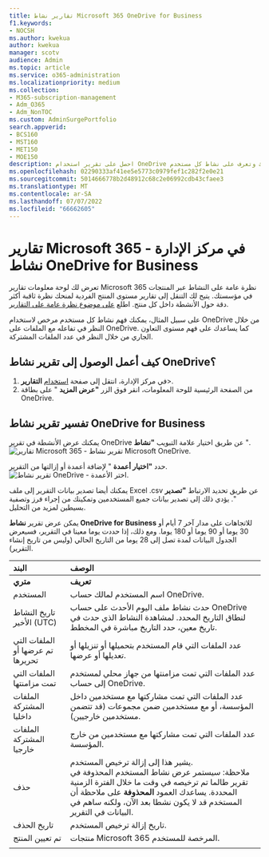 ```yaml
---
title: تقارير نشاط Microsoft 365 OneDrive for Business
f1.keywords:
- NOCSH
ms.author: kwekua
author: kwekua
manager: scotv
audience: Admin
ms.topic: article
ms.service: o365-administration
ms.localizationpriority: medium
ms.collection:
- M365-subscription-management
- Adm_O365
- Adm_NonTOC
ms.custom: AdminSurgePortfolio
search.appverid:
- BCS160
- MST160
- MET150
- MOE150
description: احصل على تقرير استخدام OneDrive لمؤسستك وتعرف على نشاط كل مستخدم OneDrive وعدد الملفات المشتركة واستخدام التخزين.
ms.openlocfilehash: 02290333af41ee5e5773c0979fef1c282f2e0e21
ms.sourcegitcommit: 5014666778b2d48912c68c2e06992cdb43cfaee3
ms.translationtype: MT
ms.contentlocale: ar-SA
ms.lasthandoff: 07/07/2022
ms.locfileid: "66662605"
---
```

# <a name="microsoft-365-reports-in-the-admin-center---onedrive-for-business-activity"></a>تقارير Microsoft 365 في مركز الإدارة - نشاط OneDrive for Business

تعرض لك لوحة معلومات تقارير Microsoft 365 نظرة عامة على النشاط عبر المنتجات في مؤسستك. يتيح لك التنقل إلى تقارير مستوى المنتج الفردية لمنحك نظرة ثاقبة أكثر دقة حول الأنشطة داخل كل منتج. اطلع [على موضوع نظرة عامة على التقارير](activity-reports.md).
  
على سبيل المثال، يمكنك فهم نشاط كل مستخدم مرخص لاستخدام OneDrive من خلال النظر في تفاعله مع الملفات على OneDrive. كما يساعدك على فهم مستوى التعاون الجاري من خلال النظر في عدد الملفات المشتركة.

## <a name="how-do-i-get-to-the-onedrive-activity-report"></a>كيف أعمل الوصول إلى تقرير نشاط OneDrive؟

1. في مركز الإدارة، انتقل إلى صفحة <a href="https://go.microsoft.com/fwlink/p/?linkid=2074756" target="_blank">استخدام</a> **التقارير**\>. 
2. من الصفحة الرئيسية للوحة المعلومات، انقر فوق الزر **"عرض المزيد** " على بطاقة OneDrive.
  
## <a name="interpret-the-onedrive-for-business-activity-report"></a>تفسير تقرير نشاط OneDrive for Business

يمكنك عرض الأنشطة في تقرير OneDrive عن طريق اختيار علامة التبويب **"نشاط** ".<br/>![تقارير Microsoft 365 - تقرير نشاط Microsoft OneDrive.](../../media/c89df0b0-2611-4acf-9ef7-17cedf7977be.png)

حدد **"اختيار أعمدة** " لإضافة أعمدة أو إزالتها من التقرير.  <br/> ![تقرير نشاط OneDrive - اختر الأعمدة.](../../media/252f311f-ffde-4e5a-9158-2b822bf86964.png)

يمكنك أيضا تصدير بيانات التقرير إلى ملف Excel .csv عن طريق تحديد الارتباط **"تصدير** ". يؤدي ذلك إلى تصدير بيانات جميع المستخدمين وتمكينك من إجراء فرز وتصفية بسيطين لمزيد من التحليل. 

يمكن عرض تقرير **نشاط OneDrive for Business** للاتجاهات على مدار آخر 7 أيام أو 30 يوما أو 90 يوما أو 180 يوما. ومع ذلك، إذا حددت يوما معينا في التقرير، فسيعرض الجدول البيانات لمدة تصل إلى 28 يوما من التاريخ الحالي (وليس من تاريخ إنشاء التقرير).
  
|البند|الوصف|
|:-----|:-----|
|**متري**|**تعريف**|
|المستخدم  <br/> |اسم المستخدم لمالك حساب OneDrive.  <br/> |
|تاريخ النشاط الأخير (UTC)  <br/> |حدث نشاط ملف اليوم الأحدث على حساب OneDrive لنطاق التاريخ المحدد. لمشاهدة النشاط الذي حدث في تاريخ معين، حدد التاريخ مباشرة في المخطط.  <br/> |
|الملفات التي تم عرضها أو تحريرها  <br/> |عدد الملفات التي قام المستخدم بتحميلها أو تنزيلها أو تعديلها أو عرضها.   <br/> |
|الملفات التي تمت مزامنتها  <br/> |عدد الملفات التي تمت مزامنتها من جهاز محلي لمستخدم إلى حساب OneDrive. <br/> |
|الملفات المشتركة داخليا  <br/> | عدد الملفات التي تمت مشاركتها مع مستخدمين داخل المؤسسة، أو مع مستخدمين ضمن مجموعات (قد تتضمن مستخدمين خارجيين).  <br/> |
|الملفات المشتركة خارجيا  <br/> |عدد الملفات التي تمت مشاركتها مع مستخدمين من خارج المؤسسة. <br/>|
|حذف  <br/> | يشير هذا إلى إزالة ترخيص المستخدم.  <br/> ملاحظة: سيستمر عرض نشاط المستخدم المحذوفة في تقرير طالما تم ترخيصه في وقت ما خلال الفترة الزمنية المحددة. يساعدك العمود **المحذوفة** على ملاحظة أن المستخدم قد لا يكون نشطا بعد الآن، ولكنه ساهم في البيانات في التقرير.  <br/> |
|تاريخ الحذف  <br/> |تاريخ إزالة ترخيص المستخدم. <br/>|
|تم تعيين المنتج  <br/> |منتجات Microsoft 365 المرخصة للمستخدم.|
|||